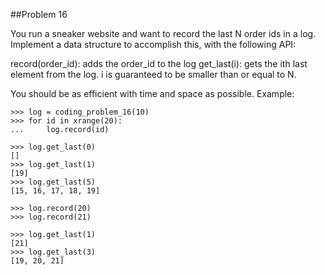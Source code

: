 ##Problem 16

You run a sneaker website and want to record the last N order ids in a log. Implement a data structure to
accomplish this, with the following API:

record(order_id): adds the order_id to the log
get_last(i): gets the ith last element from the log. i is guaranteed to be smaller than or equal to N.

You should be as efficient with time and space as possible.
Example:

    >>> log = coding_problem_16(10)
    >>> for id in xrange(20):
    ...     log.record(id)

    >>> log.get_last(0)
    []
    >>> log.get_last(1)
    [19]
    >>> log.get_last(5)
    [15, 16, 17, 18, 19]

    >>> log.record(20)
    >>> log.record(21)
    
    >>> log.get_last(1)
    [21]
    >>> log.get_last(3)
    [19, 20, 21]